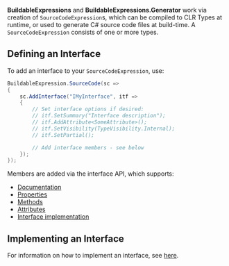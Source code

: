 **BuildableExpressions** and **BuildableExpressions.Generator** work via creation of 
`SourceCodeExpression`s, which can be compiled to CLR Types at runtime, or used to generate C# source
code files at build-time. A `SourceCodeExpression` consists of one or more types.

## Defining an Interface

To add an interface to your `SourceCodeExpression`, use:

```cs
BuildableExpression.SourceCode(sc =>
{
    sc.AddInterface("IMyInterface", itf =>
    {
        // Set interface options if desired:
        // itf.SetSummary("Interface description");
        // itf.AddAttribute<SomeAttribute>();
        // itf.SetVisibility(TypeVisibility.Internal);
        // itf.SetPartial();

        // Add interface members - see below
    });
});
```

Members are added via the interface API, which supports:

- [Documentation](/api/Documentation)
- [Properties](/api/Building-Properties)
- [Methods](/api/Building-Methods)
- [Attributes](/api/Building-Attributes)
- [Interface implementation](/api/Implementing-Interfaces)

## Implementing an Interface

For information on how to implement an interface, see [here](/api/Implementing-Interfaces).